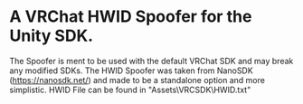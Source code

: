 # A VRChat HWID Spoofer for the Unity SDK.
The Spoofer is ment to be used with the default VRChat SDK and may break any modified SDKs.
The HWID Spoofer was taken from NanoSDK (https://nanosdk.net/) and made to be a standalone option and more simplistic.
HWID File can be found in "Assets\VRCSDK\HWID.txt"
